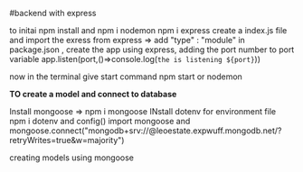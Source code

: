 #backend with express 

to initai npm install 
and npm i nodemon 
npm i express
create a index.js file and import the exress from express => add "type" : "module" in package.json ,
create the app using express,
adding the port number to port variable
app.listen(port,()=>console.log(`the is listening ${port}`))

now in the terminal give start command npm start or nodemon

**TO create a model and connect to database**

Install mongoose => npm i mongoose
INstall dotenv for environment file npm i dotenv and config()
import mongoose and mongoose.connect("mongodb+srv://@leoestate.expwuff.mongodb.net/?retryWrites=true&w=majority")

creating models using mongoose


 